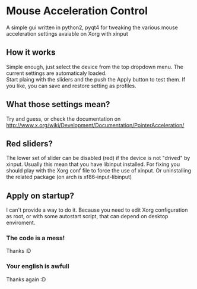 # Mouse Acceleration Control
A simple gui written in python2, pyqt4 for tweaking the various mouse acceleration settings avaiable on Xorg with xinput

## How it works
Simple enough, just select the device from the top dropdown menu. The current settings are automaticaly loaded.  
Start plaing with the sliders and the push the Apply button to test them.
If you like, you can save and restore setting as profiles.

## What those settings mean?
Try and guess, or check the documentation on
http://www.x.org/wiki/Development/Documentation/PointerAcceleration/

## Red sliders?
The lower set of slider can be disabled (red) if the device is not "drived" by xinput. Usually this mean that you have libinput installed. For fixing you should play with the Xorg conf file to force the use of xinput. Or uninstalling the related package (on arch is xf86-input-libinput)

## Apply on startup?
I can't provide a way to do it. Because you need to edit Xorg configuration as root, or with some autostart script, that can depend on desktop enviroment.

### The code is a mess!
Thanks :D

### Your english is awfull
Thanks again :D
